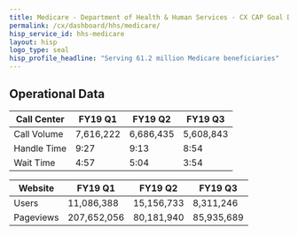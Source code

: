 ```yaml
---
title: Medicare - Department of Health & Human Services - CX CAP Goal Dashboard
permalink: /cx/dashboard/hhs/medicare/
hisp_service_id: hhs-medicare
layout: hisp
logo_type: seal
hisp_profile_headline: "Serving 61.2 million Medicare beneficiaries"
---
```


<h2 class="cx-section-heading">Operational Data</h2>


| Call Center          | FY19 Q1     | FY19 Q2      | FY19 Q3     |
|----------------------|-------------|--------------|-------------|
| Call Volume          | 7,616,222   | 6,686,435    | 5,608,843   |
| Handle Time          | 9:27        | 9:13         | 8:54        |
| Wait Time            | 4:57        | 5:04         | 3:54        |


| Website              | FY19 Q1     | FY19 Q2      | FY19 Q3     |
|----------------------|-------------|--------------|-------------|
| Users                | 11,086,388  | 15,156,733   | 8,311,246   |
| Pageviews            | 207,652,056 | 80,181,940   | 85,935,689  |
